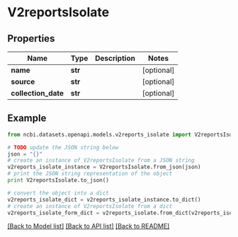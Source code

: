 # V2reportsIsolate


## Properties

Name | Type | Description | Notes
------------ | ------------- | ------------- | -------------
**name** | **str** |  | [optional] 
**source** | **str** |  | [optional] 
**collection_date** | **str** |  | [optional] 

## Example

```python
from ncbi.datasets.openapi.models.v2reports_isolate import V2reportsIsolate

# TODO update the JSON string below
json = "{}"
# create an instance of V2reportsIsolate from a JSON string
v2reports_isolate_instance = V2reportsIsolate.from_json(json)
# print the JSON string representation of the object
print V2reportsIsolate.to_json()

# convert the object into a dict
v2reports_isolate_dict = v2reports_isolate_instance.to_dict()
# create an instance of V2reportsIsolate from a dict
v2reports_isolate_form_dict = v2reports_isolate.from_dict(v2reports_isolate_dict)
```
[[Back to Model list]](../README.md#documentation-for-models) [[Back to API list]](../README.md#documentation-for-api-endpoints) [[Back to README]](../README.md)


